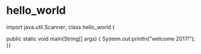 # hello_world

import java.util.Scanner;
class hello_world
{

public static void main(String[] args)
{
System.out.println("welcome 2017!");
}}
